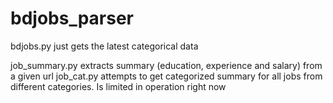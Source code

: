# bdjobs_parser

bdjobs.py just gets the latest categorical data

job_summary.py extracts summary (education, experience and salary) from a given url
job_cat.py attempts to get categorized summary for all jobs from different categories. Is limited in operation right now
